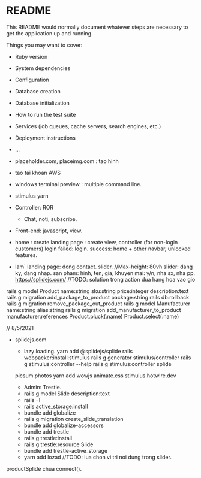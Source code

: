 # README

This README would normally document whatever steps are necessary to get the
application up and running.

Things you may want to cover:

* Ruby version

* System dependencies

* Configuration

* Database creation

* Database initialization

* How to run the test suite

* Services (job queues, cache servers, search engines, etc.)

* Deployment instructions

* ...
- placeholder.com, placeimg.com : tao hinh
- tao tai khoan AWS
- windows terminal preview : multiple command line.
- stimulus yarn

- Controller: ROR
    + Chat, noti, subscribe.
- Front-end: javascript, view.
- home : create landing page : create view, controller (for non-login customers)
    login
        failed: login.
        success: home + other navbar, unlocked features.


- lam` landing page: 
    dong contact.
    slider. //Max-height: 80vh
    slider: dang ky, dang nhap.
    san pham: 
        hinh, 
        ten, 
        gia, 
        khuyen mai: y/n, 
        nha sx, 
        nha pp.
https://splidejs.com/
//TODO: solution trong action dua hang hoa vao gio

rails g model Product name:string sku:string price:integer description:text
rails g migration add_package_to_product package:string
rails db:rollback
rails g migration remove_package_out_product
rails g model Manufacturer name:string alias:string
rails g migration add_manufacturer_to_product manufacturer:references
Product.pluck(:name)
Product.select(:name)

// 8/5/2021
- splidejs.com
    + lazy loading.
    yarn add @splidejs/splide
    rails webpacker:install:stimulus
    rails g generator stimulus/controller
    rails g stimulus:controller --help
    rails g stimulus:controller splide

    picsum.photos
    yarn add wowjs
    animate.css
    stimulus.hotwire.dev

    - Admin: Trestle.
    - rails g model Slide description:text
    - rails -T
    - rails active_storage:install
    - bundle add globalize
    - rails g migration create_slide_translation
    - bundle add globalize-accessors
    - bundle add trestle
    - rails g trestle:install
    - rails g trestle:resource Slide
    - bundle add trestle-active_storage
    - yarn add lozad
    //TODO: lua chon vi tri noi dung trong slider.


productSplide chua connect().